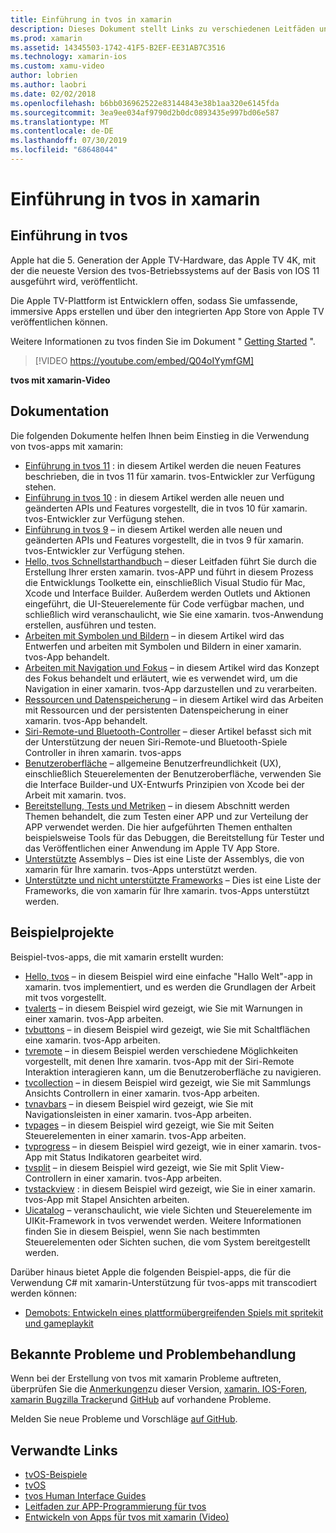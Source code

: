 ```yaml
---
title: Einführung in tvos in xamarin
description: Dieses Dokument stellt Links zu verschiedenen Leitfäden und Beispielen dar, die veranschaulichen, wie tvos-apps mit xamarin erstellt werden. In den Handbüchern werden verschiedene Features erläutert, wie z. b. die Benutzeroberflächen Entwicklung, Datenspeicherung, Symbole und vieles mehr.
ms.prod: xamarin
ms.assetid: 14345503-1742-41F5-B2EF-EE31AB7C3516
ms.technology: xamarin-ios
ms.custom: xamu-video
author: lobrien
ms.author: laobri
ms.date: 02/02/2018
ms.openlocfilehash: b6bb036962522e83144843e38b1aa320e6145fda
ms.sourcegitcommit: 3ea9ee034af9790d2b0dc0893435e997bd06e587
ms.translationtype: MT
ms.contentlocale: de-DE
ms.lasthandoff: 07/30/2019
ms.locfileid: "68648044"
---
```

# <a name="introduction-to-tvos-in-xamarin"></a>Einführung in tvos in xamarin

## <a name="introducing-tvos"></a>Einführung in tvos

Apple hat die 5. Generation der Apple TV-Hardware, das Apple TV 4K, mit der die neueste Version des tvos-Betriebssystems auf der Basis von IOS 11 ausgeführt wird, veröffentlicht.

Die Apple TV-Plattform ist Entwicklern offen, sodass Sie umfassende, immersive Apps erstellen und über den integrierten App Store von Apple TV veröffentlichen können.

Weitere Informationen zu tvos finden Sie im Dokument " [Getting Started](~/ios/tvos/get-started/index.md) ".

> [!VIDEO https://youtube.com/embed/Q04oIYymfGM]

**tvos mit xamarin-Video**

## <a name="documentation"></a>Dokumentation

Die folgenden Dokumente helfen Ihnen beim Einstieg in die Verwendung von tvos-apps mit xamarin:

- [Einführung in tvos 11](~/ios/tvos/platform/introduction-to-tvos11.md) : in diesem Artikel werden die neuen Features beschrieben, die in tvos 11 für xamarin. tvos-Entwickler zur Verfügung stehen.
- [Einführung in tvos 10](~/ios/tvos/platform/introduction-to-tvos10/index.md) : in diesem Artikel werden alle neuen und geänderten APIs und Features vorgestellt, die in tvos 10 für xamarin. tvos-Entwickler zur Verfügung stehen.
- [Einführung in tvos 9](~/ios/tvos/platform/tvos9.md) – in diesem Artikel werden alle neuen und geänderten APIs und Features vorgestellt, die in tvos 9 für xamarin. tvos-Entwickler zur Verfügung stehen. 
- [Hello, tvos Schnellstarthandbuch](~/ios/tvos/get-started/hello-tvos.md) – dieser Leitfaden führt Sie durch die Erstellung Ihrer ersten xamarin. tvos-APP und führt in diesem Prozess die Entwicklungs Toolkette ein, einschließlich Visual Studio für Mac, Xcode und Interface Builder. Außerdem werden Outlets und Aktionen eingeführt, die UI-Steuerelemente für Code verfügbar machen, und schließlich wird veranschaulicht, wie Sie eine xamarin. tvos-Anwendung erstellen, ausführen und testen.
- [Arbeiten mit Symbolen und Bildern](~/ios/tvos/app-fundamentals/icons-images.md) – in diesem Artikel wird das Entwerfen und arbeiten mit Symbolen und Bildern in einer xamarin. tvos-App behandelt.
- [Arbeiten mit Navigation und Fokus](~/ios/tvos/app-fundamentals/navigation-focus.md) – in diesem Artikel wird das Konzept des Fokus behandelt und erläutert, wie es verwendet wird, um die Navigation in einer xamarin. tvos-App darzustellen und zu verarbeiten.
- [Ressourcen und Datenspeicherung](~/ios/tvos/app-fundamentals/resources-data-storage.md) – in diesem Artikel wird das Arbeiten mit Ressourcen und der persistenten Datenspeicherung in einer xamarin. tvos-App behandelt.
- [Siri-Remote-und Bluetooth-Controller](~/ios/tvos/platform/remote-bluetooth.md) – dieser Artikel befasst sich mit der Unterstützung der neuen Siri-Remote-und Bluetooth-Spiele Controller in ihren xamarin. tvos-apps
- [Benutzeroberfläche](~/ios/tvos/user-interface/index.md) – allgemeine Benutzerfreundlichkeit (UX), einschließlich Steuerelementen der Benutzeroberfläche, verwenden Sie die Interface Builder-und UX-Entwurfs Prinzipien von Xcode bei der Arbeit mit xamarin. tvos.
- [Bereitstellung, Tests und Metriken](~/ios/tvos/deploy-test/index.md) – in diesem Abschnitt werden Themen behandelt, die zum Testen einer APP und zur Verteilung der APP verwendet werden. Die hier aufgeführten Themen enthalten beispielsweise Tools für das Debuggen, die Bereitstellung für Tester und das Veröffentlichen einer Anwendung im Apple TV App Store.
- [Unterstützte](~/ios/tvos/internals/assemblies.md) Assemblys – Dies ist eine Liste der Assemblys, die von xamarin für Ihre xamarin. tvos-Apps unterstützt werden.
- [Unterstützte und nicht unterstützte Frameworks](~/ios/tvos/internals/frameworks.md) – Dies ist eine Liste der Frameworks, die von xamarin für Ihre xamarin. tvos-Apps unterstützt werden.

## <a name="sample-projects"></a>Beispielprojekte

Beispiel-tvos-apps, die mit xamarin erstellt wurden:

- [Hello, tvos](https://docs.microsoft.com/samples/xamarin/ios-samples/tvos-hello-tvos) – in diesem Beispiel wird eine einfache "Hallo Welt"-app in xamarin. tvos implementiert, und es werden die Grundlagen der Arbeit mit tvos vorgestellt.
- [tvalerts](https://docs.microsoft.com/samples/xamarin/ios-samples/tvos-tvalerts) – in diesem Beispiel wird gezeigt, wie Sie mit Warnungen in einer xamarin. tvos-App arbeiten.
- [tvbuttons](https://docs.microsoft.com/samples/xamarin/ios-samples/tvos-tvbuttons) – in diesem Beispiel wird gezeigt, wie Sie mit Schaltflächen eine xamarin. tvos-App arbeiten.
- [tvremote](https://docs.microsoft.com/samples/xamarin/ios-samples/tvos-tvremote) – in diesem Beispiel werden verschiedene Möglichkeiten vorgestellt, mit denen Ihre xamarin. tvos-App mit der Siri-Remote Interaktion interagieren kann, um die Benutzeroberfläche zu navigieren.
- [tvcollection](https://docs.microsoft.com/samples/xamarin/ios-samples/tvos-tvcollection) – in diesem Beispiel wird gezeigt, wie Sie mit Sammlungs Ansichts Controllern in einer xamarin. tvos-App arbeiten.
- [tvnavbars](https://docs.microsoft.com/samples/xamarin/ios-samples/tvos-tvnavbars) – in diesem Beispiel wird gezeigt, wie Sie mit Navigationsleisten in einer xamarin. tvos-App arbeiten.
- [tvpages](https://docs.microsoft.com/samples/xamarin/ios-samples/tvos-tvpages) – in diesem Beispiel wird gezeigt, wie Sie mit Seiten Steuerelementen in einer xamarin. tvos-App arbeiten.
- [tvprogress](https://docs.microsoft.com/samples/xamarin/ios-samples/tvos-tvprogress) – in diesem Beispiel wird gezeigt, wie in einer xamarin. tvos-App mit Status Indikatoren gearbeitet wird.
- [tvsplit](https://docs.microsoft.com/samples/xamarin/ios-samples/tvos-tvsplit) – in diesem Beispiel wird gezeigt, wie Sie mit Split View-Controllern in einer xamarin. tvos-App arbeiten.
- [tvstackview](https://docs.microsoft.com/samples/xamarin/ios-samples/tvos-tvstackview) : in diesem Beispiel wird gezeigt, wie Sie in einer xamarin. tvos-App mit Stapel Ansichten arbeiten.
- [Uicatalog](https://docs.microsoft.com/samples/xamarin/ios-samples/tvos-uicatalog) – veranschaulicht, wie viele Sichten und Steuerelemente im UIKit-Framework in tvos verwendet werden. Weitere Informationen finden Sie in diesem Beispiel, wenn Sie nach bestimmten Steuerelementen oder Sichten suchen, die vom System bereitgestellt werden.

Darüber hinaus bietet Apple die folgenden Beispiel-apps, die für die Verwendung C# mit xamarin-Unterstützung für tvos-apps mit transcodiert werden können:

- [Demobots: Entwickeln eines plattformübergreifenden Spiels mit spritekit und gameplaykit](https://developer.apple.com/library/prerelease/tvos/samplecode/DemoBots/)

## <a name="known-issues-and-troubleshooting"></a>Bekannte Probleme und Problembehandlung

Wenn bei der Erstellung von tvos mit xamarin Probleme auftreten, überprüfen Sie die [Anmerkungen](https://docs.microsoft.com/xamarin/ios/release-notes/)zu dieser Version, [xamarin. IOS-Foren](https://forums.xamarin.com/categories/ios), [xamarin Bugzilla Tracker](https://bugzilla.xamarin.com/query.cgi?product=iOS)und [GitHub](https://github.com/xamarin/xamarin-macios/issues) auf vorhandene Probleme.

Melden Sie neue Probleme und Vorschläge [auf GitHub](https://github.com/xamarin/xamarin-macios/issues).


## <a name="related-links"></a>Verwandte Links

- [tvOS-Beispiele](https://docs.microsoft.com/samples/browse/?products=xamarin&term=Xamarin.iOS+tvOS)
- [tvOS](https://developer.apple.com/tvos/)
- [tvos Human Interface Guides](https://developer.apple.com/tvos/human-interface-guidelines/)
- [Leitfaden zur APP-Programmierung für tvos](https://developer.apple.com/library/prerelease/tvos/documentation/General/Conceptual/AppleTV_PG/)
- [Entwickeln von Apps für tvos mit xamarin (Video)](https://university.xamarin.com/lightninglectures/tvos-with-xamarin)
